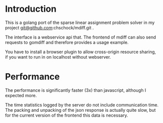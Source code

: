 # Introduction

This is a golang port of the sparse linear assignment problem solver in my project git@github.com:chschock/mdiff.git .

The interface is a webservice api that. The frontend of mdiff can also send requests to gomdiff and therefore provides a usage example.

You have to install a browser plugin to allow cross-origin resource sharing, if you want to run in on localhost without webserver.

# Performance

The performance is significantly faster (3x) than javascript, although I expected more.

The time statistics logged by the server do not include communication time. The packing and unpacking of the json response is actually quite slow, but for the current version of the frontend this data is necessary.
